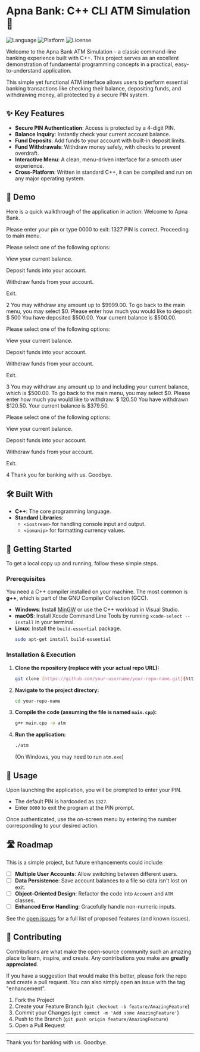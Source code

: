 # Apna Bank: C++ CLI ATM Simulation 🏧

![Language](https://img.shields.io/badge/language-C%2B%2B-blue.svg)
![Platform](https://img.shields.io/badge/platform-Windows%20%7C%20macOS%20%7C%20Linux-lightgrey.svg)
![License](https://img.shields.io/badge/license-MIT-green.svg)

Welcome to the Apna Bank ATM Simulation – a classic command-line banking experience built with C++. This project serves as an excellent demonstration of fundamental programming concepts in a practical, easy-to-understand application.

This simple yet functional ATM interface allows users to perform essential banking transactions like checking their balance, depositing funds, and withdrawing money, all protected by a secure PIN system.

## ✨ Key Features

* **Secure PIN Authentication**: Access is protected by a 4-digit PIN.
* **Balance Inquiry**: Instantly check your current account balance.
* **Fund Deposits**: Add funds to your account with built-in deposit limits.
* **Fund Withdrawals**: Withdraw money safely, with checks to prevent overdraft.
* **Interactive Menu**: A clean, menu-driven interface for a smooth user experience.
* **Cross-Platform**: Written in standard C++, it can be compiled and run on any major operating system.

## 📸 Demo

Here is a quick walkthrough of the application in action:
Welcome to Apna Bank.

Please enter your pin or type 0000 to exit: 1327
PIN is correct. Proceeding to main menu.

Please select one of the following options:

View your current balance.

Deposit funds into your account.

Withdraw funds from your account.

Exit.

2
You may withdraw any amount up to $9999.00.
To go back to the main menu, you may select $0.
Please enter how much you would like to deposit: $
500
You have deposited $500.00. Your current balance is $500.00.

Please select one of the following options:

View your current balance.

Deposit funds into your account.

Withdraw funds from your account.

Exit.

3
You may withdraw any amount up to and including your current balance, which is $500.00.
To go back to the main menu, you may select $0.
Please enter how much you would like to withdraw: $
120.50
You have withdrawn $120.50. Your current balance is $379.50.

Please select one of the following options:

View your current balance.

Deposit funds into your account.

Withdraw funds from your account.

Exit.

4
Thank you for banking with us. Goodbye.

## 🛠️ Built With

* **C++**: The core programming language.
* **Standard Libraries**:
    * `<iostream>` for handling console input and output.
    * `<iomanip>` for formatting currency values.

## 🚀 Getting Started

To get a local copy up and running, follow these simple steps.

### Prerequisites

You need a C++ compiler installed on your machine. The most common is **g++**, which is part of the GNU Compiler Collection (GCC).

* **Windows**: Install [MinGW](https://www.mingw-w64.org/downloads/) or use the C++ workload in Visual Studio.
* **macOS**: Install Xcode Command Line Tools by running `xcode-select --install` in your terminal.
* **Linux**: Install the `build-essential` package.
    ```sh
    sudo apt-get install build-essential
    ```

### Installation & Execution

1.  **Clone the repository (replace with your actual repo URL):**
    ```sh
    git clone [https://github.com/your-username/your-repo-name.git](https://github.com/your-username/your-repo-name.git)
    ```
2.  **Navigate to the project directory:**
    ```sh
    cd your-repo-name
    ```
3.  **Compile the code (assuming the file is named `main.cpp`):**
    ```sh
    g++ main.cpp -o atm
    ```
4.  **Run the application:**
    ```sh
    ./atm
    ```
    (On Windows, you may need to run `atm.exe`)

## 📖 Usage

Upon launching the application, you will be prompted to enter your PIN.
* The default PIN is hardcoded as `1327`.
* Enter `0000` to exit the program at the PIN prompt.

Once authenticated, use the on-screen menu by entering the number corresponding to your desired action.

## 🛣️ Roadmap

This is a simple project, but future enhancements could include:

- [ ] **Multiple User Accounts**: Allow switching between different users.
- [ ] **Data Persistence**: Save account balances to a file so data isn't lost on exit.
- [ ] **Object-Oriented Design**: Refactor the code into `Account` and `ATM` classes.
- [ ] **Enhanced Error Handling**: Gracefully handle non-numeric inputs.

See the [open issues](https://github.com/your-username/your-repo-name/issues) for a full list of proposed features (and known issues).

## 🤝 Contributing

Contributions are what make the open-source community such an amazing place to learn, inspire, and create. Any contributions you make are **greatly appreciated**.

If you have a suggestion that would make this better, please fork the repo and create a pull request. You can also simply open an issue with the tag "enhancement".

1.  Fork the Project
2.  Create your Feature Branch (`git checkout -b feature/AmazingFeature`)
3.  Commit your Changes (`git commit -m 'Add some AmazingFeature'`)
4.  Push to the Branch (`git push origin feature/AmazingFeature`)
5.  Open a Pull Request

---
Thank you for banking with us. Goodbye.

